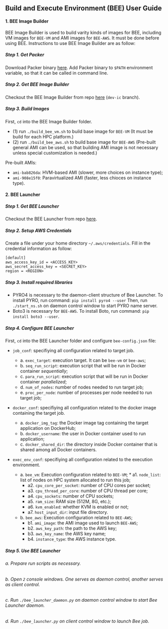 ## Build and Execute Environment (BEE) User Guide
#### 1. BEE Image Builder
BEE Image Builder is used to build varity kinds of images for BEE, including VM images for `BEE-VM` and AMI images for `BEE-AWS`. It must be done before using BEE. Instructions to use BEE Image Builder are as follow:

##### Step 1. Get Packer
Download Packer binary [here](https://www.packer.io/downloads.html). Add Packer binary to `$PATH` environment variable, so that it can be called in command line.

##### Step 2. Get BEE Image Builder
Checkout the BEE Image Builder from repo [here](https://gitlab.lanl.gov/BEE/packer-qemu/tree/dev-ic) (`dev-ic` branch).
##### Step 3. Build Images
First, `cd` into the BEE Image Builder folder. 
* (1) run `./build_bee_vm.sh` to build base image for `BEE-VM` (It must be build for each HPC platform.)
* (2) run `./build_bee_aws.sh` to build base image for `BEE-AWS` (Pre-built general AMI  can be used, so that building AMI image is not necessary unless special customization is needed.)

Pre-built AMIs:
* `ami-bab826da`: HVM-based AMI (slower, more choices on instance type);
* `ami-908e15f0`: Paravirtualized AMI (faster, less chioces on instance type).


#### 2. BEE Launcher
##### Step 1. Get BEE Launcher
Checkout the BEE Launcher from repo [here](https://gitlab.lanl.gov/BEE/BEE_Launcher_Integration).

##### Step 2. Setup AWS Credentials
Create a file under your home directory `~/.aws/credentials`.
Fill in the credential information as follow:
````
[default]
aws_access_key_id = <ACCESS_KEY>
aws_secret_access_key = <SECRET_KEY>
region = <REGION>
````

##### Step 3. Install required libraries
* PYRO4 is necessary to the daemon-client structure of Bee Launcher. To install PYRO, run command: `pip install pyro4 --user` Then, run `./start_ns.sh` on daemon control window to start PYRO name server.
* Boto3 is necessary for `BEE-AWS`. To install Boto, run command: `pip install boto3 --user`.

##### Step 4. Configure BEE Launcher
First, `cd` into the BEE Launcher folder and configure `bee-config.json` file:

* `job_conf`: specifiying all configuration related to target job.
	 * a. `exec_target`: execution target. It can be `bee-vm` or `bee-aws`;
	 * b. `seq_run_script`: execution script that will be run in Docker container *sequentially*;
	 * c. `para_run_script`: execution script that will be run in Docker container *parallelized*;
	 * d. `num_of_nodes`: number of nodes needed to run target job;
	 * e. `proc_per_node`: number of processes per node needed to run target job;

* `docker_conf`: specifiying all configuration related to the docker image containing the target job.
	* a. `docker_img_tag`: the Docker image tag containing the target application on DockerHub;
	* b. `docker_username`: the user in Docker container used to run application;
	* c. `docker_shared_dir`: the directory inside Docker container that is shared among all Docker containers.

* `exec_env_conf`: specifiying all configuration related to the execution environment.
	* a. `bee_vm`: Execution configuration related to `BEE-VM`;
	     	* a1. `node_list`: list of nodes on HPC system allocated to run this job;
		* a2. `cpu_core_per_socket`: number of CPU cores per socket;
		* a3. `cpu_thread_per_core`: number of CPU thread per core;
		* a4. `cpu_sockets`: number of CPU sockets;
		* a5. `ram_size`: RAM size (512M, 8G, etc.);
		* a6. `kvm_enabled`: whether KVM is enabled or not;
		* a7. `host_input_dir`: input file directory.
	* b. `bee_aws`: Execution configuration related to `BEE-AWS`;
		* b1. `ami_image`: the AMI image used to launch `BEE-AWS`;
		* b2. `aws_key_path`: the path to the AWS key;
		* b3. `aws_key_name`: the AWS key name;
		* b4. `instance_type`: the AWS instance type.

##### Step 5. Use BEE Launcher
###### a. Prepare run scripts as necessary.
###### b. Open `2` console windows. One serves as daemon control, another serves as client control.
###### c. Run `./bee_launcher_daemon.py` on daemon control window to start Bee Launcher daemon.
###### d. Run `./bee_launcher.py` on client control window to launch Bee job.






